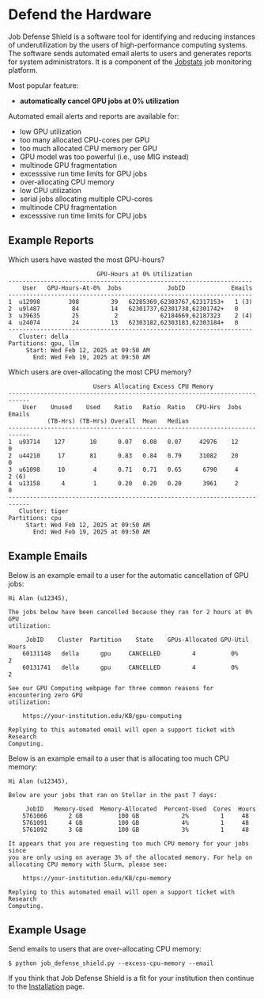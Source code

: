 # Defend the Hardware

Job Defense Shield is a software tool for identifying and reducing instances of underutilization by the users of high-performance computing systems. The software sends automated email alerts to users and generates reports for system administrators. It is a component of the [Jobstats](https://github.com/PrincetonUniversity/jobstats) job monitoring platform.

Most popular feature:

- **automatically cancel GPU jobs at 0% utilization**

Automated email alerts and reports are available for:

- low GPU utilization
- too many allocated CPU-cores per GPU
- too much allocated CPU memory per GPU
- GPU model was too powerful (i.e., use MIG instead)
- multinode GPU fragmentation
- excesssive run time limits for GPU jobs
- over-allocating CPU memory
- low CPU utilization
- serial jobs allocating multiple CPU-cores
- multinode CPU fragmentation
- excesssive run time limits for CPU jobs

## Example Reports

Which users have wasted the most GPU-hours?

```
                         GPU-Hours at 0% Utilization                          
---------------------------------------------------------------------
    User   GPU-Hours-At-0%  Jobs             JobID             Emails
---------------------------------------------------------------------
1  u12998        308         39   62285369,62303767,62317153+   1 (3)
2  u9l487         84         14   62301737,62301738,62301742+   0     
3  u39635         25          2            62184669,62187323    2 (4)     
4  u24074         24         13   62303182,62303183,62303184+   0      
---------------------------------------------------------------------
   Cluster: della
Partitions: gpu, llm
     Start: Wed Feb 12, 2025 at 09:50 AM
       End: Wed Feb 19, 2025 at 09:50 AM
```

Which users are over-allocating the most CPU memory?

```
                        Users Allocating Excess CPU Memory                 
----------------------------------------------------------------------------
    User    Unused    Used    Ratio   Ratio  Ratio   CPU-Hrs  Jobs   Emails
           (TB-Hrs) (TB-Hrs) Overall  Mean   Median                        
----------------------------------------------------------------------------
1  u93714    127       10      0.07   0.08   0.07     42976    12      0  
2  u44210     17       81      0.83   0.84   0.79     31082    20      0  
3  u61098     10        4      0.71   0.71   0.65      6790     4      2 (6)
4  u13158      4        1      0.20   0.20   0.20      3961     2      0  
----------------------------------------------------------------------------
   Cluster: tiger
Partitions: cpu
     Start: Wed Feb 12, 2025 at 09:50 AM
       End: Wed Feb 19, 2025 at 09:50 AM
```

## Example Emails

Below is an example email to a user for the automatic cancellation of GPU jobs:

```
Hi Alan (u12345),

The jobs below have been cancelled because they ran for 2 hours at 0% GPU
utilization:

     JobID    Cluster  Partition    State    GPUs-Allocated GPU-Util  Hours
    60131148   della      gpu     CANCELLED         4          0%       2  
    60131741   della      gpu     CANCELLED         4          0%       2  

See our GPU Computing webpage for three common reasons for encountering zero GPU
utilization:

    https://your-institution.edu/KB/gpu-computing

Replying to this automated email will open a support ticket with Research
Computing.
```

Below is an example email to a user that is allocating too much CPU memory:

```
Hi Alan (u12345),

Below are your jobs that ran on Stellar in the past 7 days:

     JobID   Memory-Used  Memory-Allocated  Percent-Used  Cores  Hours
    5761066      2 GB          100 GB            2%         1     48
    5761091      4 GB          100 GB            4%         1     48
    5761092      3 GB          100 GB            3%         1     48

It appears that you are requesting too much CPU memory for your jobs since
you are only using on average 3% of the allocated memory. For help on
allocating CPU memory with Slurm, please see:

    https://your-institution.edu/KB/cpu-memory

Replying to this automated email will open a support ticket with Research
Computing.
```

## Example Usage

Send emails to users that are over-allocating CPU memory:

```
$ python job_defense_shield.py --excess-cpu-memory --email
```

If you think that Job Defense Shield is a fit for your institution then continue to the [Installation](setup.md) page.
